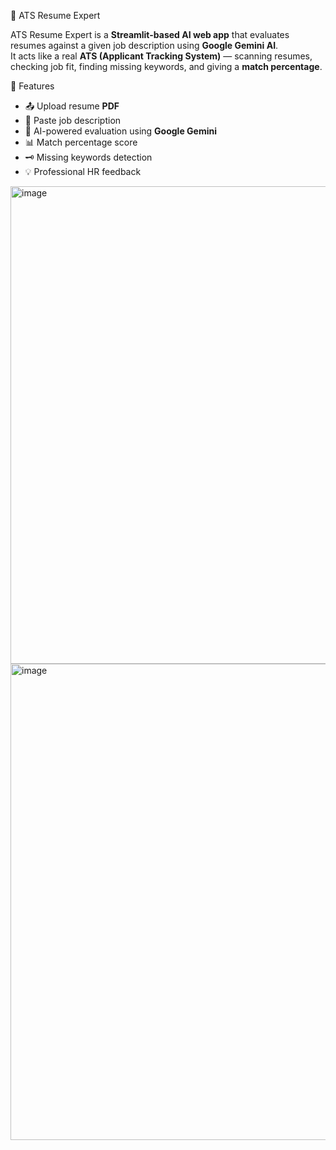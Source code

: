 📄 ATS Resume Expert

ATS Resume Expert is a **Streamlit-based AI web app** that evaluates resumes against a given job description using **Google Gemini AI**.  
It acts like a real **ATS (Applicant Tracking System)** — scanning resumes, checking job fit, finding missing keywords, and giving a **match percentage**.

🚀 Features
- 📤 Upload resume **PDF**
- 📝 Paste job description
- 🤖 AI-powered evaluation using **Google Gemini**
- 📊 Match percentage score
- 🗝 Missing keywords detection
- 💡 Professional HR feedback

<img width="1853" height="764" alt="image" src="https://github.com/user-attachments/assets/7a4744a8-1742-424c-b5ee-627dd2d190fd" />

<img width="1857" height="762" alt="image" src="https://github.com/user-attachments/assets/51631244-2111-486b-9e58-4f6e721a4321" />
